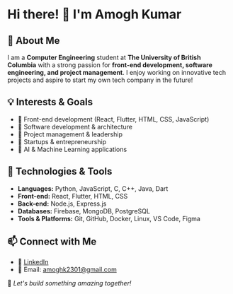 # Hi there! 👋 I'm Amogh Kumar

## 🚀 About Me
I am a **Computer Engineering** student at **The University of British Columbia** with a strong passion for **front-end development, software engineering, and project management**. I enjoy working on innovative tech projects and aspire to start my own tech company in the future!

## 💡 Interests & Goals
- 🔹 Front-end development (React, Flutter, HTML, CSS, JavaScript)
- 🔹 Software development & architecture
- 🔹 Project management & leadership
- 🔹 Startups & entrepreneurship
- 🔹 AI & Machine Learning applications

## 🔧 Technologies & Tools
- **Languages:** Python, JavaScript, C, C++, Java, Dart
- **Front-end:** React, Flutter, HTML, CSS
- **Back-end:** Node.js, Express.js
- **Databases:** Firebase, MongoDB, PostgreSQL
- **Tools & Platforms:** Git, GitHub, Docker, Linux, VS Code, Figma

## 📫 Connect with Me
- 💼 [LinkedIn](https://linkedin.com/in/amoghkumar23)
- 📧 Email: amoghk2301@gmail.com

🚀 _Let's build something amazing together!_

